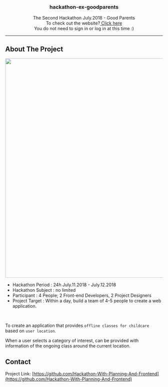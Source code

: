 <p align="center">
  <h3 align="center">hackathon-ex-goodparents</h3>
  <p align="center">
  The Second Hackathon July.2018 - Good Parents<br> 
  To check out the website?<a href="https://beigenut.github.io/hackathon-ex-goodparents/" target="_blank"> Click here</a> <br>
  You do not need to sign in or log in at this time :)
</p>
</p>

_ _ _


## About The Project

<img src="https://drive.google.com/uc?export=view&id=1CypWX14PfJxmapguT-5BKkoM95_IXZgj" width="700px">

- Hackathon Period : 24h July.11.2018 - July.12.2018
- Hackathon Subject : no limited
- Participant : 4 People; 2 Front-end Developers, 2 Project Designers
- Project Target : Within a day, build a team of 4-5 people to create a web application.


<br>

To create an application that provides `offline classes for childcare` based on `user location`.

When a user selects a category of interest, can be provided with information of the ongoing class around the current location.

<!-- CONTACT -->
## Contact

Project Link: [https://github.com/Hackathon-With-Planning-And-Frontend](https://github.com/Hackathon-With-Planning-And-Frontend)


